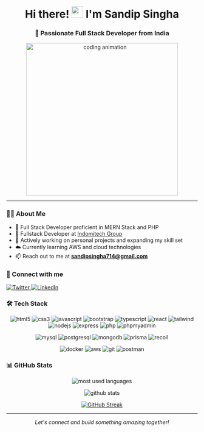 <h1 align="center">Hi there! <img src="https://media.giphy.com/media/hvRJCLFzcasrR4ia7z/giphy.gif" width="30px" height="30px"> I'm Sandip Singha</h1>

<h3 align="center">🚀 Passionate Full Stack Developer from India</h3>

<p align="center">
    <!-- <img src="https://komarev.com/ghpvc/?username=myselfsandip&label=Profile%20views&color=brightgreen&style=for-the-badge" alt="profile views" /> -->
</p>

<div align="center">
    <img src="https://www.minjunkim.ca/images/lofiboy.gif" alt="coding animation" width="400" />
</div>

---

### 👨‍💻 About Me

- 💼 Full Stack Developer proficient in MERN Stack and PHP
- 🌱 Fullstack Developer at [Indomitech Group](https://indomitechgroup.com/)
- 🔭 Actively working on personal projects and expanding my skill set
- ☁️ Currently learning AWS and cloud technologies
- 📫 Reach out to me at **sandipsingha714@gmail.com**

### 🤝 Connect with me

<p align="left">
    <a href="https://x.com/sandipsingha07" target="_blank">
        <img src="https://img.shields.io/twitter/follow/sandipsingha07?logo=twitter&style=for-the-badge" alt="Twitter" />
    </a>
    <a href="https://linkedin.com/in/myself-sandip" target="_blank">
        <img src="https://img.shields.io/badge/-myself--sandip-blue?style=for-the-badge&logo=Linkedin&logoColor=white" alt="LinkedIn" />
    </a>
</p>

### 🛠️ Tech Stack

<p align="center">
    <img src="https://img.shields.io/badge/HTML5-E34F26?style=for-the-badge&logo=html5&logoColor=white" alt="html5" />
    <img src="https://img.shields.io/badge/CSS3-1572B6?style=for-the-badge&logo=css3&logoColor=white" alt="css3" />
    <img src="https://img.shields.io/badge/JavaScript-F7DF1E?style=for-the-badge&logo=javascript&logoColor=black" alt="javascript" />
    <img src="https://img.shields.io/badge/Bootstrap-563D7C?style=for-the-badge&logo=bootstrap&logoColor=white" alt="bootstrap" />
    <img src="https://img.shields.io/badge/TypeScript-007ACC?style=for-the-badge&logo=typescript&logoColor=white" alt="typescript" />
    <img src="https://img.shields.io/badge/React-20232A?style=for-the-badge&logo=react&logoColor=61DAFB" alt="react" />
    <img src="https://img.shields.io/badge/Tailwind_CSS-grey?style=for-the-badge&logo=tailwind-css&logoColor=38B2AC" alt="tailwind" />
    <img src="https://img.shields.io/badge/Node.js-339933?style=for-the-badge&logo=nodedotjs&logoColor=white" alt="nodejs" />
    <img src="https://img.shields.io/badge/Express.js-000000?style=for-the-badge&logo=express&logoColor=white" alt="express" />
     <img src="https://img.shields.io/badge/PHP-777BB4?style=for-the-badge&logo=php&logoColor=white" alt="php" />
    <img src="https://img.shields.io/badge/phpMyAdmin-6C78AF?style=for-the-badge&logo=phpmyadmin&logoColor=white" alt="phpmyadmin" />
</p>

<p align="center">
    <img src="https://img.shields.io/badge/MySQL-005C84?style=for-the-badge&logo=mysql&logoColor=white" alt="mysql" />
    <img src="https://img.shields.io/badge/PostgreSQL-316192?style=for-the-badge&logo=postgresql&logoColor=white" alt="postgresql" />
    <img src="https://img.shields.io/badge/MongoDB-4EA94B?style=for-the-badge&logo=mongodb&logoColor=white" alt="mongodb" />
    <img src="https://img.shields.io/badge/Prisma-3982CE?style=for-the-badge&logo=Prisma&logoColor=white" alt="prisma" />
    <img src="https://img.shields.io/badge/Recoil-3578E5?style=for-the-badge&logo=recoil&logoColor=white" alt="recoil" />
</p>

<p align="center">
    <img src="https://img.shields.io/badge/Docker-2CA5E0?style=for-the-badge&logo=docker&logoColor=white" alt="docker" />
    <img src="https://img.shields.io/badge/Amazon_AWS-FF9900?style=for-the-badge&logo=amazonaws&logoColor=white" alt="aws" />
    <img src="https://img.shields.io/badge/GIT-E44C30?style=for-the-badge&logo=git&logoColor=white" alt="git" />
    <img src="https://img.shields.io/badge/Postman-FF6C37?style=for-the-badge&logo=Postman&logoColor=white" alt="postman" />
</p>

### 📊 GitHub Stats

<p align="center">
    <img src="https://github-readme-stats.vercel.app/api/top-langs?username=myselfsandip&show_icons=true&locale=en&layout=compact&theme=radical" alt="most used languages" />
</p>

<p align="center">
    <img src="https://github-readme-stats.vercel.app/api?username=myselfsandip&show_icons=true&locale=en&theme=radical" alt="github stats" />
</p>

<p align="center">
    <a href="https://git.io/streak-stats">
        <img src="https://streak-stats.demolab.com?user=myselfsandip&theme=radical" alt="GitHub Streak" />
    </a>
</p>

---

<p align="center">
    <i>Let's connect and build something amazing together!</i>
</p>

